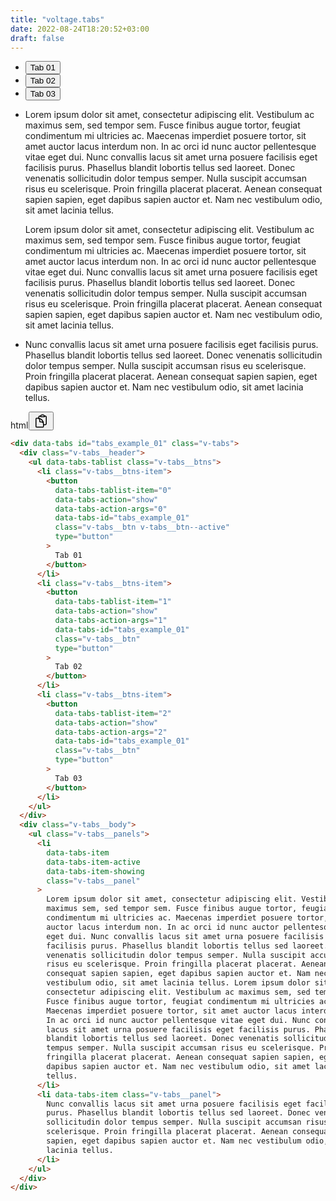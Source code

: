 ```yaml
---
title: "voltage.tabs"
date: 2022-08-24T18:20:52+03:00
draft: false
---
```


<div data-tabs id="tabs_example_01" class="v-tabs">
<div class="v-tabs__header">
<ul data-tabs-tablist class="v-tabs__btns">
<li class="v-tabs__btns-item">
<button data-tabs-tablist-item="0" data-tabs-action="show" data-tabs-action-args="0" data-tabs-id="tabs_example_01" class="v-tabs__btn v-tabs__btn--active" type="button">Tab 01</button>
</li>
<li class="v-tabs__btns-item">
<button data-tabs-tablist-item="1" data-tabs-action="show" data-tabs-action-args="1" data-tabs-id="tabs_example_01" class="v-tabs__btn" type="button">Tab 02</button>
</li>
<li class="v-tabs__btns-item">
<button data-tabs-tablist-item="2" data-tabs-action="show" data-tabs-action-args="2" data-tabs-id="tabs_example_01" class="v-tabs__btn" type="button">Tab 03</button>
</li>
</ul>
</div>
<div class="v-tabs__body">
<ul class="v-tabs__panels">
<li data-tabs-item data-tabs-item-active data-tabs-item-showing class="v-tabs__panel">
Lorem ipsum dolor sit amet, consectetur adipiscing elit. Vestibulum ac maximus sem, sed tempor sem. Fusce finibus augue tortor, feugiat condimentum mi ultricies ac. Maecenas imperdiet posuere tortor, sit amet auctor lacus interdum non. In ac orci id nunc auctor pellentesque vitae eget dui. Nunc convallis lacus sit amet urna posuere facilisis eget facilisis purus. Phasellus blandit lobortis tellus sed laoreet. Donec venenatis sollicitudin dolor tempus semper. Nulla suscipit accumsan risus eu scelerisque. Proin fringilla placerat placerat. Aenean consequat sapien sapien, eget dapibus sapien auctor et. Nam nec vestibulum odio, sit amet lacinia tellus.

Lorem ipsum dolor sit amet, consectetur adipiscing elit. Vestibulum ac maximus sem, sed tempor sem. Fusce finibus augue tortor, feugiat condimentum mi ultricies ac. Maecenas imperdiet posuere tortor, sit amet auctor lacus interdum non. In ac orci id nunc auctor pellentesque vitae eget dui. Nunc convallis lacus sit amet urna posuere facilisis eget facilisis purus. Phasellus blandit lobortis tellus sed laoreet. Donec venenatis sollicitudin dolor tempus semper. Nulla suscipit accumsan risus eu scelerisque. Proin fringilla placerat placerat. Aenean consequat sapien sapien, eget dapibus sapien auctor et. Nam nec vestibulum odio, sit amet lacinia tellus.

</li>
<li data-tabs-item class="v-tabs__panel">
Nunc convallis lacus sit amet urna posuere facilisis eget facilisis purus. Phasellus blandit lobortis tellus sed laoreet. Donec venenatis sollicitudin dolor tempus semper. Nulla suscipit accumsan risus eu scelerisque. Proin fringilla placerat placerat. Aenean consequat sapien sapien, eget dapibus sapien auctor et. Nam nec vestibulum odio, sit amet lacinia tellus.

</li>
</ul>
</div>
</div>

<div class="v-code">
<div class="v-code__header">
<span>html</span><button data-tooltip aria-label="Скопировать код" class="v-btn v-btn--primary" type="button">
<svg xmlns="http://www.w3.org/2000/svg" fill="none" viewBox="0 0 24 24" stroke-width="1.5" stroke="currentColor" width="24" height="24">
  <path stroke-linecap="round" stroke-linejoin="round" d="M8.25 7.5V6.108c0-1.135.845-2.098 1.976-2.192.373-.03.748-.057 1.123-.08M15.75 18H18a2.25 2.25 0 002.25-2.25V6.108c0-1.135-.845-2.098-1.976-2.192a48.424 48.424 0 00-1.123-.08M15.75 18.75v-1.875a3.375 3.375 0 00-3.375-3.375h-1.5a1.125 1.125 0 01-1.125-1.125v-1.5A3.375 3.375 0 006.375 7.5H5.25m11.9-3.664A2.251 2.251 0 0015 2.25h-1.5a2.251 2.251 0 00-2.15 1.586m5.8 0c.065.21.1.433.1.664v.75h-6V4.5c0-.231.035-.454.1-.664M6.75 7.5H4.875c-.621 0-1.125.504-1.125 1.125v12c0 .621.504 1.125 1.125 1.125h9.75c.621 0 1.125-.504 1.125-1.125V16.5a9 9 0 00-9-9z" />
</svg>
</button>
</div>

```html
<div data-tabs id="tabs_example_01" class="v-tabs">
  <div class="v-tabs__header">
    <ul data-tabs-tablist class="v-tabs__btns">
      <li class="v-tabs__btns-item">
        <button
          data-tabs-tablist-item="0"
          data-tabs-action="show"
          data-tabs-action-args="0"
          data-tabs-id="tabs_example_01"
          class="v-tabs__btn v-tabs__btn--active"
          type="button"
        >
          Tab 01
        </button>
      </li>
      <li class="v-tabs__btns-item">
        <button
          data-tabs-tablist-item="1"
          data-tabs-action="show"
          data-tabs-action-args="1"
          data-tabs-id="tabs_example_01"
          class="v-tabs__btn"
          type="button"
        >
          Tab 02
        </button>
      </li>
      <li class="v-tabs__btns-item">
        <button
          data-tabs-tablist-item="2"
          data-tabs-action="show"
          data-tabs-action-args="2"
          data-tabs-id="tabs_example_01"
          class="v-tabs__btn"
          type="button"
        >
          Tab 03
        </button>
      </li>
    </ul>
  </div>
  <div class="v-tabs__body">
    <ul class="v-tabs__panels">
      <li
        data-tabs-item
        data-tabs-item-active
        data-tabs-item-showing
        class="v-tabs__panel"
      >
        Lorem ipsum dolor sit amet, consectetur adipiscing elit. Vestibulum ac
        maximus sem, sed tempor sem. Fusce finibus augue tortor, feugiat
        condimentum mi ultricies ac. Maecenas imperdiet posuere tortor, sit amet
        auctor lacus interdum non. In ac orci id nunc auctor pellentesque vitae
        eget dui. Nunc convallis lacus sit amet urna posuere facilisis eget
        facilisis purus. Phasellus blandit lobortis tellus sed laoreet. Donec
        venenatis sollicitudin dolor tempus semper. Nulla suscipit accumsan
        risus eu scelerisque. Proin fringilla placerat placerat. Aenean
        consequat sapien sapien, eget dapibus sapien auctor et. Nam nec
        vestibulum odio, sit amet lacinia tellus. Lorem ipsum dolor sit amet,
        consectetur adipiscing elit. Vestibulum ac maximus sem, sed tempor sem.
        Fusce finibus augue tortor, feugiat condimentum mi ultricies ac.
        Maecenas imperdiet posuere tortor, sit amet auctor lacus interdum non.
        In ac orci id nunc auctor pellentesque vitae eget dui. Nunc convallis
        lacus sit amet urna posuere facilisis eget facilisis purus. Phasellus
        blandit lobortis tellus sed laoreet. Donec venenatis sollicitudin dolor
        tempus semper. Nulla suscipit accumsan risus eu scelerisque. Proin
        fringilla placerat placerat. Aenean consequat sapien sapien, eget
        dapibus sapien auctor et. Nam nec vestibulum odio, sit amet lacinia
        tellus.
      </li>
      <li data-tabs-item class="v-tabs__panel">
        Nunc convallis lacus sit amet urna posuere facilisis eget facilisis
        purus. Phasellus blandit lobortis tellus sed laoreet. Donec venenatis
        sollicitudin dolor tempus semper. Nulla suscipit accumsan risus eu
        scelerisque. Proin fringilla placerat placerat. Aenean consequat sapien
        sapien, eget dapibus sapien auctor et. Nam nec vestibulum odio, sit amet
        lacinia tellus.
      </li>
    </ul>
  </div>
</div>
```

</div>

